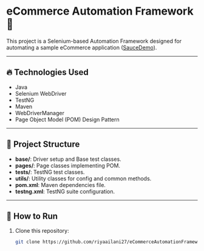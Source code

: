 # eCommerce Automation Framework 🚀

This project is a Selenium-based Automation Framework designed for automating a sample eCommerce application ([SauceDemo](https://www.saucedemo.com)).

---

## 🔥 Technologies Used
- Java
- Selenium WebDriver
- TestNG
- Maven
- WebDriverManager
- Page Object Model (POM) Design Pattern

---

## 📂 Project Structure
- **base/**: Driver setup and Base test classes.
- **pages/**: Page classes implementing POM.
- **tests/**: TestNG test classes.
- **utils/**: Utility classes for config and common methods.
- **pom.xml**: Maven dependencies file.
- **testng.xml**: TestNG suite configuration.

---

## 🚀 How to Run
1. Clone this repository:
   ```bash
   git clone https://github.com/riyaailani27/eCommerceAutomationFramework.git
